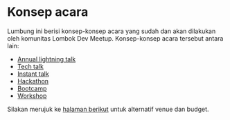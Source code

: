 # Konsep acara

Lumbung ini berisi konsep-konsep acara yang sudah dan akan dilakukan oleh komunitas Lombok Dev Meetup. Konsep-konsep acara tersebut antara lain:

- [Annual lightning talk](/annual-lightning-talks.md)
- [Tech talk](/tech-talks.md)
- [Instant talk](/instant-talk.md)
- [Hackathon](/hackathon.md)
- [Bootcamp](/bootcamp.md)
- [Workshop](/workshop.md)

Silakan merujuk ke [halaman berikut](/budget-and-venues.md) untuk alternatif venue dan budget.
